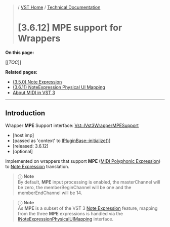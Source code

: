 >/ [VST Home](../../../index.md) / [Technical Documentation](../../Index.md)
>
># [3.6.12] MPE support for Wrappers

**On this page:**

[[_TOC_]]

**Related pages:**

- [(3.5.0) Note Expression](../3.5.0/INoteExpressionController.md)
- [(3.6.11) NoteExpression Physical UI Mapping](../3.6.11/INoteExpressionPhysicalUIMapping.md)
- [About MIDI in VST 3](../../About+MIDI/Index.md)

---

## Introduction

Wrapper **MPE** Support interface: [Vst::IVst3WrapperMPESupport](https://steinbergmedia.github.io/vst3_doc/vstinterfaces/classSteinberg_1_1Vst_1_1IVst3WrapperMPESupport.html)

- [host imp]
- [passed as 'context' to [IPluginBase::initialize()](https://steinbergmedia.github.io/vst3_doc/base/classSteinberg_1_1IPluginBase.html#a3c81be4ff2e7bbb541d3527264f26eed)]
- [released: 3.6.12]
- [optional]

Implemented on wrappers that support **MPE** ([MIDI Polyphonic Expression](https://www.midi.org/midi-articles/midi-polyphonic-expression-mpe)) to [Note Expression](../3.5.0/INoteExpressionController.md) translation.

>ⓘ **Note**\
>By default, **MPE** input processing is enabled, the masterChannel will be zero, the memberBeginChannel will be one and the memberEndChannel will be 14.

>ⓘ **Note**\
>As **MPE** is a subset of the VST 3 [Note Expression](../3.5.0/INoteExpressionController.md) feature, mapping from the three **MPE** expressions is handled via the [INoteExpressionPhysicalUIMapping](https://steinbergmedia.github.io/vst3_doc/vstinterfaces/classSteinberg_1_1Vst_1_1INoteExpressionPhysicalUIMapping.html) interface.
